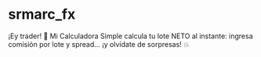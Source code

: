 # srmarc_fx
¡Ey trader! 🚀 Mi Calculadora Simple calcula tu lote NETO al instante: ingresa comisión por lote y spread... ¡y olvídate de sorpresas! 💥
